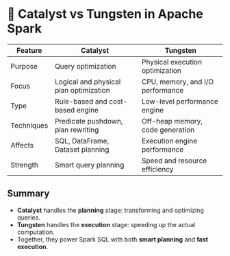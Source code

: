 
# 🔄 Catalyst vs Tungsten in Apache Spark

| Feature | Catalyst | Tungsten |
|--------|----------|----------|
| Purpose | Query optimization | Physical execution optimization |
| Focus | Logical and physical plan optimization | CPU, memory, and I/O performance |
| Type | Rule-based and cost-based engine | Low-level performance engine |
| Techniques | Predicate pushdown, plan rewriting | Off-heap memory, code generation |
| Affects | SQL, DataFrame, Dataset planning | Execution engine performance |
| Strength | Smart query planning | Speed and resource efficiency |

## Summary

- **Catalyst** handles the **planning** stage: transforming and optimizing queries.
- **Tungsten** handles the **execution** stage: speeding up the actual computation.
- Together, they power Spark SQL with both **smart planning** and **fast execution**.

